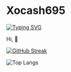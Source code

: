 # Xocash695

[![Typing SVG](https://readme-typing-svg.demolab.com/?lines=Akash+Kallumkal)](https://git.io/typing-svg)

Hi, 👋


[![GitHub Streak](https://streak-stats.demolab.com/?user=Xocash695)](https://git.io/streak-stats)

![Top Langs](https://github-readme-stats.vercel.app/api/top-langs/?username=anuraghazra&hide=CMake)

